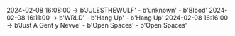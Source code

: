 2024-02-08 16:08:00 -> b'JULESTHEWULF' - b'unknown' - b'Blood'
2024-02-08 16:11:00 -> b'WRLD' - b'Hang Up' - b'Hang Up'
2024-02-08 16:16:00 -> b'Just A Gent y Nevve' - b'Open Spaces' - b'Open Spaces'
